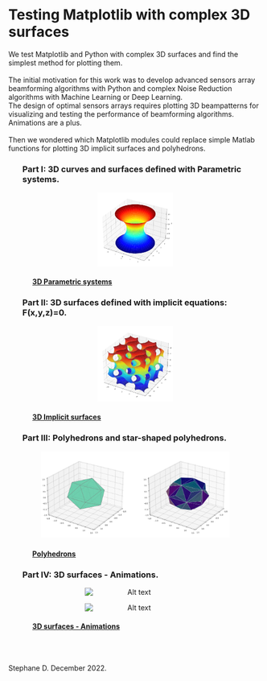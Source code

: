 # Testing Matplotlib with complex 3D surfaces 

We test Matplotlib and Python with complex 3D surfaces and find the simplest method for plotting them. 
<br>
<br>
The initial motivation for this work was to develop advanced sensors array beamforming algorithms with Python and complex Noise Reduction algorithms with Machine Learning or Deep Learning. <br> 
The design of optimal sensors arrays requires plotting 3D beampatterns for visualizing and testing the performance of beamforming algorithms. Animations are a plus. 
<br>
<br>
Then we wondered which Matplotlib modules could replace simple Matlab functions for plotting 3D implicit surfaces and polyhedrons. 

### <ul> **Part I: 3D curves and surfaces defined with Parametric systems.** </ul>

<p align="center">
<img
  src="Catenoid.png"
  alt="Alt text"
  title="Optional title"
  width=150
  style="display: inline-block; margin: 0 auto; width=30">
</p>

 #### <ul><ul>[3D Parametric systems](https://github.com/DrStef/Testing_Matplotlib/blob/main/PARTI_Testing_Matplotlib_3D_curves_surfaces_v5.ipynb)</ul></ul>

###  <ul> **Part II: 3D surfaces defined with implicit equations: F(x,y,z)=0.**  </ul>

<p align="center">
<img
  src="Gyroid.png"
  alt="Alt text"
  title="Optional title"
  width=150
  style="display: inline-block; margin: 0 auto; width=30">
</p>

 #### <ul><ul>[3D Implicit surfaces](https://github.com/DrStef/Testing_Matplotlib/blob/main/PARTII_Testing_Matplotlib_3D_implicit_surfaces_v5.ipynb)</ul></ul>




### <ul> **Part III: Polyhedrons and star-shaped polyhedrons.**   </ul>

<p align="center">
<img
  src="icosahedron.png"
  alt="Alt text"
  title="Optional title"
  width=375
  style="display: inline-block; margin: 0 auto; width=30">
</p>


 #### <ul><ul>[Polyhedrons](https://github.com/DrStef/Testing_Matplotlib/blob/main/PARTIII_Testing_Matplotlib_3D_Polyhedrons_v3.ipynb)  </ul> </ul>

###  <ul>  **Part IV: 3D surfaces - Animations.**  </ul>

<p align="center">
<img
  src="Helicoid_Catenoid_v3.gif"
  alt="Alt text"
  title="Optional title"
  width=200
  style="display: inline-block; margin: 0 auto; width=30">
</p>
<p align="center">
<img
  src="Figure8_toroid_v3.gif"
  alt="Alt text"
  title="Optional title"
  width=200
  style="display: inline-block; margin: 0 auto; width=30">
</p>

 #### <ul><ul>[3D surfaces - Animations](https://github.com/DrStef/Testing_Matplotlib/blob/main/PARTIV_Testing_Matplotlib_3D_Animations_v2.ipynb)  </ul> </ul> 
<br>
<br>



Stephane D.  December 2022. 



